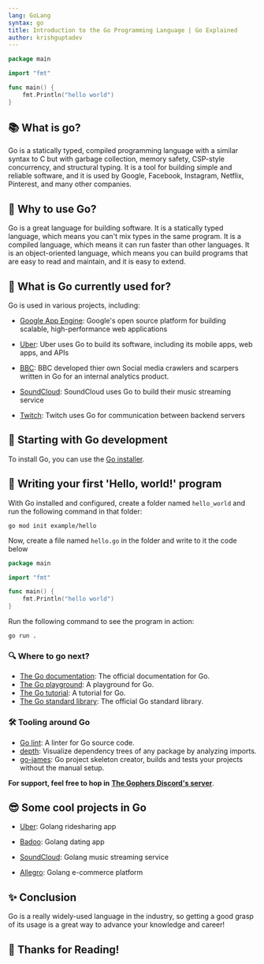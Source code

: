 ```yaml
---
lang: GoLang
syntax: go
title: Introduction to the Go Programming Language | Go Explained
author: krishguptadev
---
```


```go
package main

import "fmt"

func main() {
    fmt.Println("hello world")
}
```

## 📚 What is go?

Go is a statically typed, compiled programming language with a similar syntax to C but with garbage collection, memory safety, CSP-style concurrency, and structural typing. It is a tool for building simple and reliable software, and it is used by Google, Facebook, Instagram, Netflix, Pinterest, and many other companies. 

## 🤔 Why to use Go?

Go is a great language for building software. It is a statically typed language, which means you can't mix types in the same program. It is a compiled language, which means it can run faster than other languages. It is an object-oriented language, which means you can build programs that are easy to read and maintain, and it is easy to extend.

## 🧐 What is Go currently used for?

Go is used in various projects, including:

- [Google App Engine](https://cloud.google.com/appengine/docs/go/): Google's open source platform for building scalable, high-performance web applications  

- [Uber](https://www.uber.com/): Uber uses Go to build its software, including its mobile apps, web apps, and APIs

- [BBC](https://www.bbc.co.uk/): BBC developed thier own Social media crawlers and scarpers written in Go for an internal analytics product.

- [SoundCloud](https://soundcloud.com/): SoundCloud uses Go to build their music streaming service

- [Twitch](https://www.twitch.tv/): Twitch uses Go for communication between backend servers

## 🏁 Starting with Go development

To install Go, you can use the [Go installer](https://golang.org/doc/install/source#installer).

## 👋 Writing your first 'Hello, world!' program

With Go installed and configured, create a folder named `hello_world` and run the following command in that folder:

```shell
go mod init example/hello
```

Now, create a file named `hello.go` in the folder and write to it the code below

```go
package main

import "fmt"

func main() {
    fmt.Println("hello world")
}
```

Run the following command to see the program in action:

```shell
go run .
```

### 🔍 Where to go next?

- [The Go documentation](https://golang.org/doc/): The official documentation for Go.
- [The Go playground](https://play.golang.org/): A playground for Go.
- [The Go tutorial](https://tour.golang.org/): A tutorial for Go.
- [The Go standard library](https://golang.org/doc/): The official Go standard library.

### 🛠️ Tooling around Go

- [Go lint](https://golang.org/cmd/golint): A linter for Go source code.
- [depth](https://github.com/KyleBanks/depth): Visualize dependency trees of any package by analyzing imports.
- [go-james](https://github.com/pieterclaerhout/go-james): Go project skeleton creator, builds and tests your projects without the manual setup.

**For support, feel free to hop in** [**The Gophers Discord's server**](https://discord.com/invite/golang).

## 😎 Some cool projects in Go

- [Uber](https://www.uber.com/): Golang ridesharing app

- [Badoo](https://badoo.com/): Golang dating app

- [SoundCloud](https://soundcloud.com/): Golang music streaming service

- [Allegro](https://allegro.pl/): Golang e-commerce platform

## ✨ Conclusion

Go is a really widely-used language in the industry, so getting a good grasp of its usage is a great way to advance your knowledge and career!

## 🤗 Thanks for Reading!
